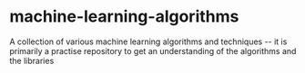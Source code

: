 # machine-learning-algorithms
A collection of various machine learning algorithms and techniques -- it is primarily a practise repository to get an understanding of the algorithms and the libraries

